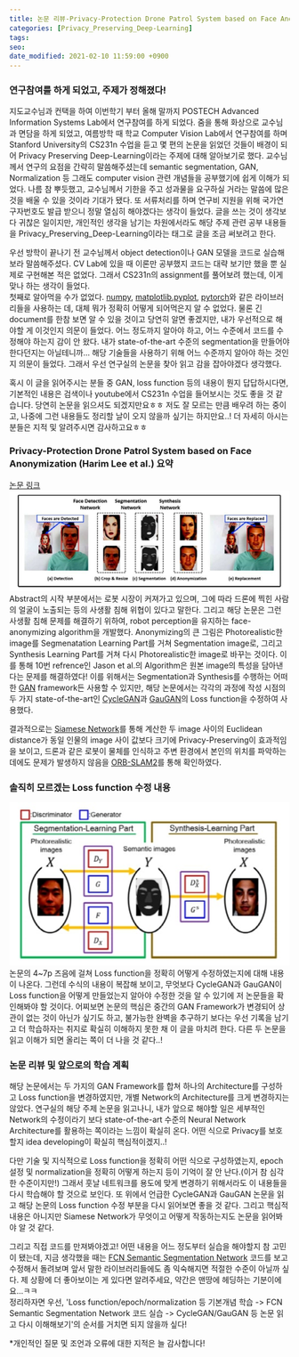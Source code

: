 ```yaml
---
title: 논문 리뷰-Privacy-Protection Drone Patrol System based on Face Anonymization +앞으로의 학습 계획
categories: [Privacy_Preserving_Deep-Learning]
tags:
seo:
date_modified: 2021-02-10 11:59:00 +0900
---
```


### 연구참여를 하게 되었고, 주제가 정해졌다!
지도교수님과 컨택을 하여 이번학기 부터 올해 말까지 POSTECH Advanced Information Systems Lab에서 연구참여를 하게 되었다. 줌을 통해 화상으로 교수님과 면담을 하게 되었고, 여름방학 때 학교 Computer Vision Lab에서 연구참여를 하며 Stanford University의 CS231n 수업을 듣고 몇 편의 논문을 읽었던 것들이 배경이 되어 Privacy Preserving Deep-Learning이라는 주제에 대해 알아보기로 했다. 교수님께서 연구의 요점을 간략히 말씀해주셨는데 semantic segmentation, GAN, Normalization 등 그래도 computer vision 관련 개념들을 공부했기에 쉽게 이해가 되었다. 나름 참 뿌듯했고, 교수님께서 기한을 주고 성과물을 요구하실 거라는 말씀에 많은 것을 배울 수 있을 것이라 기대가 됐다. 또 서류처리를 하며 연구비 지원을 위해 국가연구자번호도 발급 받으니 정말 열심히 해야겠다는 생각이 들었다. 글을 쓰는 것이 생각보다 귀찮은 일이지만, 개인적인 생각을 남기는 차원에서라도 해당 주제 관련 공부 내용들을 Privacy_Preserving_Deep-Learning이라는 태그로 글을 조금 써보려고 한다.  
  
우선 방학이 끝나기 전 교수님께서 object detection이나 GAN 모델을 코드로 실습해보라 말씀해주셨다. CV Lab에 있을 때 이론만 공부했지 코드는 대략 보기만 했을 뿐 실제로 구현해본 적은 없었다. 그래서 CS231n의 assignment를 풀어보려 했는데, 이게 맞나 하는 생각이 들었다.  
첫째로 알아먹을 수가 없었다. [numpy](https://numpy.org/doc/stable/user/whatisnumpy.html), [matplotlib.pyplot](https://matplotlib.org/3.1.1/api/_as_gen/matplotlib.pyplot.html), [pytorch](https://pytorch.org/docs/stable/index.html)와 같은 라이브러리들을 사용하는 데, 대체 뭐가 정확히 어떻게 되어먹은지 알 수 없었다. 물론 긴 document를 한참 보면 알 수 있을 것이고 당연히 알면 좋겠지만, 내가 우선적으로 해야할 게 이것인지 의문이 들었다. 어느 정도까지 알아야 하고, 어느 수준에서 코드를 수정해야 하는지 감이 안 왔다. 내가 state-of-the-art 수준의 segmentation을 만들어야 한다던지는 아닐테니까... 해당 기술들을 사용하기 위해 어느 수준까지 알아야 하는 것인지 의문이 들었다. 그래서 우선 연구실의 논문을 찾아 읽고 감을 잡아야겠다 생각했다.  
  
혹시 이 글을 읽어주시는 분들 중 GAN, loss function 등의 내용이 뭔지 답답하시다면, 기본적인 내용은 검색이나 youtube에서 CS231n 수업을 들어보시는 것도 좋을 것 같습니다. 당연히 논문을 읽으셔도 되겠지만요ㅎㅎ 저도 잘 모르는 만큼 배우려 하는 중이고, 나중에 그런 내용들도 정리할 날이 오지 않을까 싶기는 하지만요..! 더 자세히 아시는 분들은 지적 및 알려주시면 감사하고요ㅎㅎ  
  
### Privacy-Protection Drone Patrol System based on Face Anonymization (Harim Lee et al.) 요약
[논문 링크](https://arxiv.org/abs/2005.14390)  
![Fig 2.](/assets/img/post/2021-2-10/Fig2.jpg)  
Abstract의 시작 부분에서는 로봇 시장이 커져가고 있으며, 그에 따라 드론에 찍힌 사람의 얼굴이 노출되는 등의 사생활 침해 위협이 있다고 말한다. 그리고 해당 논문은 그런 사생활 침해 문제를 해결하기 위하여, robot perception을 유지하는 face-anonymizing algorithm을 개발했다. Anonymizing의 큰 그림은 Photorealistic한 image를 Segmenatation Learning Part를 거쳐 Segmentation image로, 그리고 Synthesis Learning Part를 거쳐 다시 Photorealistic한 image로 바꾸는 것이다. 이를 통해 10번 refrence인 Jason et al.의 Algorithm은 원본 image의 특성을 담아낸다는 문제를 해결하였다! 이를 위해서는 Segmentation과 Synthesis를 수행하는 어떠한 [GAN](https://arxiv.org/abs/1406.2661) framework든 사용할 수 있지만, 해당 논문에서는 각각의 과정에 작성 시점의 두 가지 state-of-the-art인 [CycleGAN](https://arxiv.org/abs/1703.10593)과 [GauGAN](https://arxiv.org/abs/1903.07291)의 Loss function을 수정하여 사용했다.  
  
결과적으로는 [Siamese Network](https://www.cs.cmu.edu/~rsalakhu/papers/oneshot1.pdf)를 통해 계산한 두 image 사이의 Euclidean distance가 동일 인물의 image 사이 값보다 크기에 Privacy-Preserving이 효과적임을 보이고, 드론과 같은 로봇이 물체를 인식하고 주변 환경에서 본인의 위치를 파악하는 데에도 문제가 발생하지 않음을 [ORB-SLAM2](https://arxiv.org/abs/1610.06475)를 통해 확인하였다.  
  
### 솔직히 모르겠는 Loss function 수정 내용
![Fig 3.](/assets/img/post/2021-2-10/Fig3.jpg)  
논문의 4~7p 즈음에 걸쳐 Loss function을 정확히 어떻게 수정하였는지에 대해 내용이 나온다. 그런데 수식의 내용이 복잡해 보이고, 무엇보다 CycleGAN과 GauGAN이 Loss function을 어떻게 만들었는지 알아야 수정한 것을 알 수 있기에 저 논문들을 확인해봐야 할 것이다. 어찌보면 논문의 핵심은 중간의 GAN Framework가 변경되어 상관이 없는 것이 아닌가 싶기도 하고, 불가능한 완벽을 추구하기 보다는 우선 기록을 남기고 더 학습하자는 취지로 확실히 이해하지 못한 채 이 글을 마치려 한다. 다른 두 논문을 읽고 이해가 되면 올리는 쪽이 더 나을 것 같다..!  
  
### 논문 리뷰 및 앞으로의 학습 계획
해당 논문에서는 두 가지의 GAN Framework를 합쳐 하나의 Architecture를 구성하고 Loss function을 변경하였지만, 개별 Network의 Architecture를 크게 변경하지는 않았다. 연구실의 해당 주제 논문을 읽고나니, 내가 앞으로 해야할 일은 세부적인 Network의 수정이라기 보다 state-of-the-art 수준의 Neural Network Architecture를 활용하는 쪽이라는 느낌이 확실히 온다. 어떤 식으로 Privacy를 보호할지 idea developing이 확실히 핵심적이겠지..!  
  
다만 기술 및 지식적으로 Loss function을 정확히 어떤 식으로 구성하였는지, epoch 설정 및 normalization을 정확히 어떻게 하는지 등이 기억이 잘 안 난다.(이거 참 심각한 수준이지만!) 그래서 훗날 네트워크를 용도에 맞게 변경하기 위해서라도 이 내용들을 다시 학습해야 할 것으로 보인다. 또 위에서 언급한 CycleGAN과 GauGAN 논문을 읽고 해당 논문의 Loss function 수정 부분을 다시 읽어보면 좋을 것 같다. 그리고 핵심적 내용은 아니지만 Siamese Network가 무엇이고 어떻게 작동하는지도 논문을 읽어봐야 알 것 같다.  
  
그리고 직접 코드를 만져봐야겠고! 어떤 내용을 어느 정도부터 실습을 해야할지 참 고민이 됐는데, 지금 생각했을 때는 [FCN Semantic Segmentation Network](https://arxiv.org/abs/1411.4038) 코드를 보고 수정해서 돌려보며 앞서 말한 라이브러리들에도 좀 익숙해지면 적절한 수준이 아닐까 싶다. 제 상황에 더 좋아보이는 게 있다면 알려주세요, 약간은 맨땅에 헤딩하는 기분이에요...ㅋㅋ  
정리하자면 우선, 'Loss function/epoch/normalization 등 기본개념 학습 -> FCN Semantic Segmentation Network 코드 실습 -> CycleGAN/GauGAN 등 논문 읽고 다시 이해해보기'의 순서를 거치면 되지 않을까 싶다!  
  
  
  
  
*개인적인 질문 및 조언과 오류에 대한 지적은 늘 감사합니다!